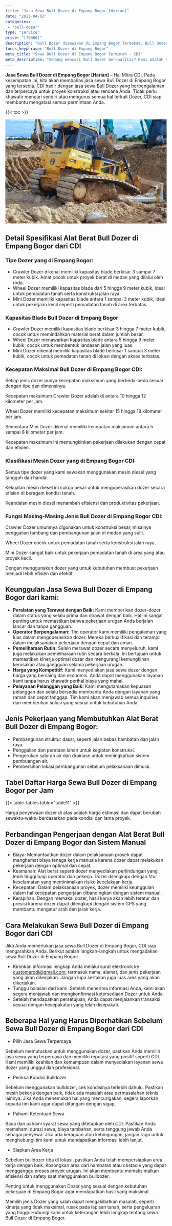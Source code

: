 ```yaml
---
title: "Jasa Sewa Bull Dozer di Empang Bogor [Harian]"
date: "2023-04-02"
categories:
 - "bull-dozer"
type: "service"
price: "[76000]"
description: "Bull Dozer disewakan di Empang Bogor Terdekat. Bull Dozer unggulan untuk kebutuhan proyek konstruksi dengan performa superior. Segera konsultasikan kebutuhan Anda."
focus_keyphrase: "Bull Dozer di Empang Bogor"
meta_title: "Sewa Bull Dozer di Empang Bogor Termurah - CDI"
meta_description: "Sedang mencari Bull Dozer berkualitas? Kami adalah solusi tepat dengan solusi optimal. Segera hubungi kami."
---
```


**Jasa Sewa Bull Dozer di Empang Bogor [Harian]** – Hai Mitra CDI, Pada kesempatan ini, kita akan membahas jasa sewa Bull Dozer di Empang Bogor yang tersedia. CDI hadir dengan jasa sewa Bull Dozer yang berpengalaman dan terpercaya untuk proyek konstruksi atau rencana Anda. Tidak perlu khawatir mencari sendiri atau mengurus semua hal terkait Dozer, CDI siap membantu mengatasi semua permintaan Anda.

{{< toc >}}

![Jasa Sewa Bull Dozer di Empang Bogor [Harian]](/images/bull-dozer/bull-dozer-16.jpg)

## Detail Spesifikasi Alat Berat Bull Dozer di Empang Bogor dari CDI

### Tipe Dozer yang di Empang Bogor:

*   Crawler Dozer dikenal memiliki kapasitas blade berkisar 3 sampai 7 meter kubik. Amat cocok untuk proyek berat di medan yang dilalui oleh roda.
*   Wheel Dozer memiliki kapasitas blade dari 5 hingga 9 meter kubik, ideal untuk pemadatan tanah serta konstruksi jalan raya.
*   Mini Dozer memiliki kapasitas blade antara 1 sampai 3 meter kubik, ideal untuk pekerjaan kecil seperti pemadatan tanah di area terbatas.

### Kapasitas Blade Bull Dozer di Empang Bogor

*   Crawler Dozer memiliki kapasitas blade berkisar 3 hingga 7 meter kubik, cocok untuk memindahkan material berat dalam jumlah besar.
*   Wheel Dozer menawarkan kapasitas blade antara 5 hingga 9 meter kubik, cocok untuk membentuk landasan jalan yang luas.
*   Mini Dozer dikenal memiliki kapasitas blade berkisar 1 sampai 3 meter kubik, cocok untuk pemadatan tanah di lokasi dengan akses terbatas.

### Kecepatan Maksimal Bull Dozer di Empang Bogor CDI:

Setiap jenis dozer punya kecepatan maksimum yang berbeda-beda sesuai dengan tipe dan dimensinya.

Kecepatan maksimum Crawler Dozer adalah di antara 10 hingga 12 kilometer per jam.

Wheel Dozer memiliki kecepatan maksimum sekitar 15 hingga 18 kilometer per jam.

Sementara Mini Dozer dikenal memiliki kecepatan maksimum antara 5 sampai 8 kilometer per jam.

Kecepatan maksimum ini memungkinkan pekerjaan dilakukan dengan cepat dan efisien.

### Klasifikasi Mesin Dozer yang di Empang Bogor CDI:

Semua tipe dozer yang kami sewakan menggunakan mesin diesel yang tangguh dan handal.

Kekuatan mesin diesel ini cukup besar untuk mengoperasikan dozer secara efisien di beragam kondisi tanah.

Keandalan mesin diesel menambah efisiensi dan produktivitas pekerjaan.

### Fungsi Masing-Masing Jenis Bull Dozer di Empang Bogor CDI:

Crawler Dozer umumnya digunakan untuk konstruksi besar, misalnya penggalian tambang dan pembangunan jalan di medan yang sulit.

Wheel Dozer cocok untuk pemadatan tanah serta konstruksi jalan raya.

Mini Dozer sangat baik untuk pekerjaan pemadatan tanah di area yang atau proyek kecil.

Dengan menggunakan dozer yang untuk kebutuhan membuat pekerjaan menjadi lebih efisien dan efektif.

## Keunggulan Jasa Sewa Bull Dozer di Empang Bogor dari kami:

*   **Peralatan yang Terawat dengan Baik:** Kami memberikan dozer-dozer dalam status yang selalu prima dan dirawat dengan baik. Hal ini sangat penting untuk memastikan bahwa pekerjaan urugan Anda berjalan lancar dan tanpa gangguan.
*   **Operator Berpengalaman:** Tim operator kami memiliki pengalaman yang luas dalam mengoperasikan dozer. Mereka berkualifikasi dan terampil dalam melaksanakan pekerjaan dengan cepat dan aman.
*   **Pemeliharaan Rutin:** Selain merawat dozer secara menyeluruh, kami juga melakukan pemeliharaan rutin secara berkala. Ini bertujuan untuk memastikan kinerja optimal dozer dan mengurangi kemungkinan kerusakan atau gangguan selama pekerjaan urugan.
*   **Harga yang Kompetitif:** Kami menyediakan jasa sewa dozer dengan harga yang bersaing dan ekonomis. Anda dapat menggunakan layanan kami tanpa harus khawatir perihal biaya yang mahal.
*   **Pelayanan Pelanggan yang Baik:** Kami mengutamakan kepuasan pelanggan dan selalu bersedia membantu Anda dengan layanan yang ramah dan cepat tanggap. Tim kami akan menjawab semua inquiries dan memberikan solusi yang sesuai untuk kebutuhan Anda.

## Jenis Pekerjaan yang Membutuhkan Alat Berat Bull Dozer di Empang Bogor:

*   Pembangunan struktur dasar, seperti jalan bebas hambatan dan jalan raya.
*   Penggalian dan perataan lahan untuk kegiatan konstruksi.
*   Pengerukan saluran air dan drainase untuk meningkatkan sistem pembuangan air.
*   Pembersihan lokasi pembangunan sebelum pelaksanaan dimulai.

## Tabel Daftar Harga Sewa Bull Dozer di Empang Bogor per Jam

{{< table-tables table="table11" >}}

Harga penyewaan dozer di atas adalah harga estimasi dan dapat berubah sewaktu-waktu berdasarkan pada kondisi dan lama proyek.

## Perbandingan Pengerjaan dengan Alat Berat Bull Dozer di Empang Bogor dan Sistem Manual

*   Biaya: Memanfaatkan dozer dalam pelaksanaan proyek dapat menghemat biaya tenaga kerja manusia karena dozer dapat melakukan pekerjaan dengan optimal dan cepat.
*   Keamanan: Alat berat seperti dozer menyediakan perlindungan yang lebih tinggi bagi operator dan pekerja. Dozer dilengkapi dengan fitur keselamatan yang meminimalkan risiko kecelakaan kerja.
*   Kecepatan: Dalam pelaksanaan proyek, dozer memiliki keunggulan dalam hal kecepatan pengerjaan dibandingkan dengan sistem manual.
*   Kerapihan: Dengan memakai dozer, hasil karya akan lebih teratur dan presisi karena dozer dapat dilengkapi dengan sistem GPS yang membantu mengatur arah dan jarak kerja.

## Cara Melakukan Sewa Bull Dozer di Empang Bogor dari CDI

Jika Anda memerlukan jasa sewa Bull Dozer di Empang Bogor, CDI siap mengarahkan Anda. Berikut adalah langkah-langkah untuk mengadakan sewa Bull Dozer di Empang Bogor:

*   Kirimkan informasi lengkap Anda melalui surat elektronik ke customercdi@gmail.com, termasuk nama, alamat, dan jenis pekerjaan yang akan dikerjakan. Jangan lupa sertakan juga luas area yang akan dikerjakan.
*   Tunggu balasan dari kami. Setelah menerima informasi Anda, kami akan segera menjawab dan mengkonfirmasi ketersediaan Dozer untuk Anda.
*   Setelah mendapatkan persetujuan, Anda dapat menjalankan transaksi sesuai dengan kesepakatan yang telah disepakati.

## Beberapa Hal yang Harus Diperhatikan Sebelum Sewa Bull Dozer di Empang Bogor dari CDI

*   Pilih Jasa Sewa Terpercaya

Sebelum memutuskan untuk menggunakan dozer, pastikan Anda memilih jasa sewa yang terpercaya dan memiliki reputasi yang positif seperti CDI. Kami memiliki keahlian dan kemampuan dalam menyediakan layanan sewa dozer yang unggul dan profesional.
*   Periksa Kondisi Bulldozer

Sebelum menggunakan bulldozer, cek kondisinya terlebih dahulu. Pastikan mesin bekerja dengan baik, tidak ada masalah atau permasalahan teknis lainnya. Jika Anda menemukan hal yang mencurigakan, segera laporkan kepada tim kami agar dapat ditangani dengan sigap.
*   Pahami Ketentuan Sewa

Baca dan pahami syarat sewa yang ditetapkan oleh CDI. Pastikan Anda memahami durasi sewa, biaya tambahan, serta tanggung jawab Anda sebagai penyewa. Jika ada keraguan atau kebingungan, jangan ragu untuk menghubungi tim kami untuk mendapatkan informasi lebih lanjut.
*   Siapkan Area Kerja

Sebelum bulldozer tiba di lokasi, pastikan Anda telah mempersiapkan area kerja dengan baik. Kosongkan area dari hambatan atau obstacle yang dapat mengganggu proses proyek urugan. Ini akan membantu memaksimalkan efisiensi dan safety saat menggunakan bulldozer.

Penting untuk menggunakan Dozer yang sesuai dengan kebutuhan pekerjaan di Empang Bogor agar mendapatkan hasil yang maksimal.

Memilih jenis Dozer yang salah dapat mengakibatkan masalah, seperti kinerja yang tidak maksimal, rusak pada lapisan tanah, serta pengeluaran yang tinggi. Hubungi kami untuk keterangan lebih lengkap tentang sewa Bull Dozer di Empang Bogor.